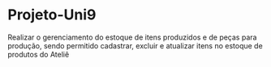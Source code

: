 # Projeto-Uni9
Realizar o gerenciamento do estoque de itens produzidos e de peças para produção, sendo permitido cadastrar, excluir e atualizar itens no estoque de produtos do Ateliê

